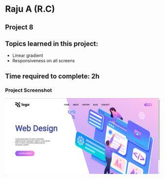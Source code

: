 # Raju A (R.C)

## Project 8

## Topics learned in this project:

- Linear gradient
- Responsiveness on all screens

## Time required to complete: 2h

### Project Screenshot

![screenshot](/screenshot.png)
